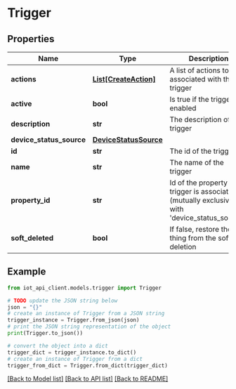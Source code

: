 # Trigger


## Properties

Name | Type | Description | Notes
------------ | ------------- | ------------- | -------------
**actions** | [**List[CreateAction]**](CreateAction.md) | A list of actions to be associated with the trigger | [optional] 
**active** | **bool** | Is true if the trigger is enabled | [optional] 
**description** | **str** | The description of the trigger | [optional] 
**device_status_source** | [**DeviceStatusSource**](DeviceStatusSource.md) |  | [optional] 
**id** | **str** | The id of the trigger | [optional] 
**name** | **str** | The name of the trigger | [optional] 
**property_id** | **str** | Id of the property the trigger is associated to (mutually exclusive with &#39;device_status_source&#39;) | [optional] 
**soft_deleted** | **bool** | If false, restore the thing from the soft deletion | [optional] [default to False]

## Example

```python
from iot_api_client.models.trigger import Trigger

# TODO update the JSON string below
json = "{}"
# create an instance of Trigger from a JSON string
trigger_instance = Trigger.from_json(json)
# print the JSON string representation of the object
print(Trigger.to_json())

# convert the object into a dict
trigger_dict = trigger_instance.to_dict()
# create an instance of Trigger from a dict
trigger_from_dict = Trigger.from_dict(trigger_dict)
```
[[Back to Model list]](../README.md#documentation-for-models) [[Back to API list]](../README.md#documentation-for-api-endpoints) [[Back to README]](../README.md)


